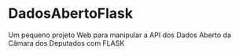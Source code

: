 # DadosAbertoFlask

Um pequeno projeto Web para manipular a API dos Dados Aberto da Câmara dos Deputados com FLASK
